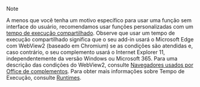 >[!NOTE]
> A menos que você tenha um motivo específico para usar uma função sem interface do usuário, recomendamos usar funções personalizadas com um [tempo de execução compartilhado](../develop/configure-your-add-in-to-use-a-shared-runtime.md). Observe que usar um tempo de execução compartilhado significa que o seu add-in usará o Microsoft Edge com WebView2 (baseado em Chromium) se as condições são atendidas e, caso contrário, o seu complemento usará o Internet Explorer 11, independentemente da versão Windows ou Microsoft 365. Para uma descrição das condições do WebView2, consulte [Navegadores usados por Office de complementos](../concepts/browsers-used-by-office-web-add-ins.md). Para obter mais informações sobre Tempo de Execução, consulte [Runtimes](/javascript/api/manifest/runtimes).